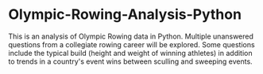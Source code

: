 # Olympic-Rowing-Analysis-Python
This is an analysis of Olympic Rowing data in Python. Multiple unanswered questions from a collegiate rowing career will be explored. Some questions include the typical build (height and weight of winning athletes) in addition to trends in a country's event wins between sculling and sweeping events.
